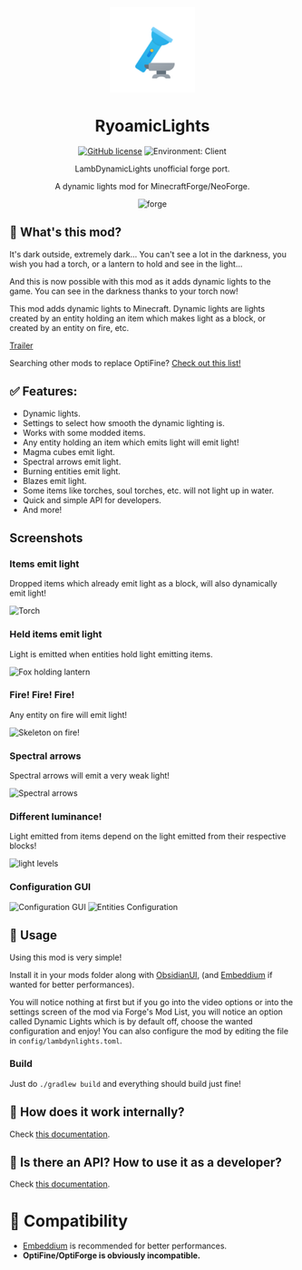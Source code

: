 <center><div align="center">

<img height="150" src="src/main/resources/icon.png" width="150"/>

# RyoamicLights

[![GitHub license](https://img.shields.io/github/license/LambdAurora/LambDynamicLights?style=flat-square)](https://raw.githubusercontent.com/LambdAurora/LambDynamicLights/1.19/LICENSE)
![Environment: Client](https://img.shields.io/badge/environment-client-1976d2?style=flat-square)

LambDynamicLights unofficial forge port.

A dynamic lights mod for MinecraftForge/NeoForge.

<img alt="forge" height="56" src="https://cdn.jsdelivr.net/npm/@intergrav/devins-badges@3/assets/cozy/supported/forge_vector.svg">

</div></center>

## 📖 What's this mod?

It's dark outside, extremely dark...
You can't see a lot in the darkness, you wish you had a torch,
or a lantern to hold and see in the light...

And this is now possible with this mod as it adds dynamic lights to the game.
You can see in the darkness thanks to your torch now!

This mod adds dynamic lights to Minecraft. Dynamic lights are lights created by an entity holding an
item which makes light as a block, or created by an entity on fire, etc.

[Trailer](https://www.youtube.com/embed/r8r1TNG45tM?wmode=transparent)

Searching other mods to replace OptiFine?
[Check out this list!](https://lambdaurora.dev/optifine_alternatives)

## ✅ Features:

- Dynamic lights.
- Settings to select how smooth the dynamic lighting is.
- Works with some modded items.
- Any entity holding an item which emits light will emit light!
- Magma cubes emit light.
- Spectral arrows emit light.
- Burning entities emit light.
- Blazes emit light.
- Some items like torches, soul torches, etc. will not light up in water.
- Quick and simple API for developers.
- And more!

## Screenshots

### Items emit light

Dropped items which already emit light as a block, will also dynamically emit light!

![Torch](https://media.forgecdn.net/attachments/301/21/2020-07-04_22.png)

### Held items emit light

Light is emitted when entities hold light emitting items.

![Fox holding lantern](https://media.forgecdn.net/attachments/301/22/2020-07-04_22.png)

### Fire! Fire! Fire!

Any entity on fire will emit light!

![Skeleton on fire!](https://media.forgecdn.net/attachments/301/23/2020-07-04_22.png)

### Spectral arrows

Spectral arrows will emit a very weak light!

![Spectral arrows](https://media.forgecdn.net/attachments/301/25/2020-07-04_22.png)

### Different luminance!

Light emitted from items depend on the light emitted from their respective blocks!

![light levels](https://media.forgecdn.net/attachments/301/26/2020-07-04_22.png)

### Configuration GUI

![Configuration GUI](images/settings_main.png)
![Entities Configuration](images/settings_entities.png)

## 📖 Usage

Using this mod is very simple!

Install it in your mods folder along with [ObsidianUI](https://modrinth.com/mod/obsidianui), (and [Embeddium](https://modrinth.com/mod/embeddium) if wanted for better performances).

You will notice nothing at first but if you go into the video options or into the settings screen of the mod via Forge's Mod List, you will notice an option called Dynamic Lights which is by default off, choose the wanted configuration and enjoy!
You can also configure the mod by editing the file in `config/lambdynlights.toml`.

### Build

Just do `./gradlew build` and everything should build just fine!

## 📖 How does it work internally?

Check [this documentation](HOW_DOES_IT_WORK.md).

## 📖 Is there an API? How to use it as a developer?

Check [this documentation](API.md).

# 📖 Compatibility

- [Embeddium](https://modrinth.com/mod/embeddium) is recommended for better performances.
- **OptiFine/OptiForge is obviously incompatible.**